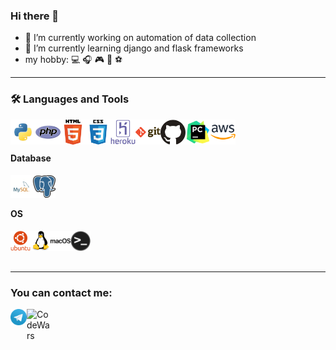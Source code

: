 ### Hi there 👋

- 🔭 I’m currently working on automation of data collection
- 🌱 I’m currently learning django and flask frameworks
- my hobby: :computer: :headphones: :video_game: :car: :soccer:

---

### 🛠️ Languages and Tools

<img align="left" alt="Python" title="Python" width="40px" src="https://raw.githubusercontent.com/github/explore/80688e429a7d4ef2fca1e82350fe8e3517d3494d/topics/python/python.png" />
<img align="left" alt="PHP" title="PHP" width="40px" src="https://raw.githubusercontent.com/github/explore/ccc16358ac4530c6a69b1b80c7223cd2744dea83/topics/php/php.png" />
<img align="left" alt="HTML5" title="HTML5" width="40px" src="https://raw.githubusercontent.com/github/explore/80688e429a7d4ef2fca1e82350fe8e3517d3494d/topics/html/html.png"/>
<img align="left" alt="CSS3" title="CSS3" width="40px" src="https://raw.githubusercontent.com/github/explore/80688e429a7d4ef2fca1e82350fe8e3517d3494d/topics/css/css.png" />
<img align="left" alt="Heroku" title="Heroku" width="40px" src="https://github.com/devicons/devicon/raw/master/icons/heroku/heroku-original-wordmark.svg" />
<img align="left" alt="Git" title="Git" width="40px" src="https://raw.githubusercontent.com/github/explore/80688e429a7d4ef2fca1e82350fe8e3517d3494d/topics/git/git.png" />
<img align="left" alt="GitHub" title="GitHub" width="40px" src="https://raw.githubusercontent.com/github/explore/89bdd9644f44d1b12180fd512b95574fe4c54617/topics/github-api/github-api.png" />
<img align="left" alt="PyCharm" title="PyCharm" width="40px" src="https://github.com/devicons/devicon/raw/master/icons/pycharm/pycharm-original.svg" />
<img align="left" alt="AWS" title="Amazon AWS" width="40px" src="https://github.com/devicons/devicon/raw/master/icons/amazonwebservices/amazonwebservices-original-wordmark.svg" />

<br/>
<br/>

#### Database

<img align="left" alt="MySQL" title="MySQL" width="36px" src="https://raw.githubusercontent.com/github/explore/80688e429a7d4ef2fca1e82350fe8e3517d3494d/topics/mysql/mysql.png"/>
<img align="left" alt="PostgreSQL" title="PostgreSQL" width="36px" src="https://raw.githubusercontent.com/github/explore/80688e429a7d4ef2fca1e82350fe8e3517d3494d/topics/postgresql/postgresql.png"/>

<br/>
<br/>

#### OS

<img align="left" alt="Ubuntu" title="Ubuntu" width="32px" src="https://github.com/devicons/devicon/raw/master/icons/ubuntu/ubuntu-plain-wordmark.svg"/>
<img align="left" alt="Linux" title="Ubuntu" width="32px" src="https://github.com/devicons/devicon/raw/master/icons/linux/linux-original.svg"/>
<img align="left" alt="MacOs" title="MacOs" width="32px" src="https://raw.githubusercontent.com/github/explore/868696fc547869eb5de5add3b3695abdd43bb9dc/topics/macos/macos.png"/>
<img align="left" alt="Terminal" title="Terminal" width="32px" src="https://raw.githubusercontent.com/github/explore/d92924b1d925bb134e308bd29c9de6c302ed3beb/topics/terminal/terminal.png"/>

<br />
<br />
<br />

---

### You can contact me:

[<img align="left" alt="Telegram" title="Mastermind" width="26px" src="https://raw.githubusercontent.com/github/explore/80688e429a7d4ef2fca1e82350fe8e3517d3494d/topics/telegram/telegram.png" />][telegram]
[<img align="left" alt="CodeWars" title="Mastermind" width="40px" src="https://www.codewars.com/users/Mastermind_K/badges/micro" />][CodeWars]

[telegram]: https://t.me/Mastermind_K
[CodeWars]: https://www.codewars.com/users/Mastermind_K
